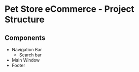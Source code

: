 # Pet Store eCommerce - Project Structure

## Components
- Navigation Bar
  - Search bar
- Main Window
- Footer
